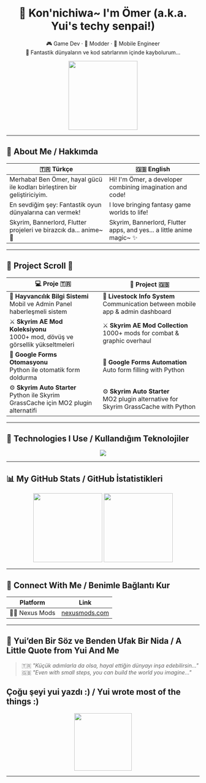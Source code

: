 <h1 align="center">🌸 Kon'nichiwa~ I'm Ömer (a.k.a. Yui's techy senpai!)</h1>

<p align="center">
  🎮 Game Dev · 🧠 Modder · 📱 Mobile Engineer  
  <br>
  🏯 Fantastik dünyaların ve kod satırlarının içinde kaybolurum...
</p>

<p align="center">
  <img src="https://media.tenor.com/bALtjR9cjCYAAAAj/anime.gif" height="180"/>
</p>

---

## 🍡 About Me / Hakkımda

| 🇹🇷 Türkçe                                                                 | 🇬🇧 English                                                                  |
|---------------------------------------------------------------------------|------------------------------------------------------------------------------|
| Merhaba! Ben Ömer, hayal gücü ile kodları birleştiren bir geliştiriciyim. | Hi! I'm Ömer, a developer combining imagination and code!                    |
| En sevdiğim şey: Fantastik oyun dünyalarına can vermek!                  | I love bringing fantasy game worlds to life!                                |
| Skyrim, Bannerlord, Flutter projeleri ve birazcık da... anime~ 🎀       | Skyrim, Bannerlord, Flutter apps, and yes... a little anime magic~ ✨       |

---

## 🎌 Project Scroll 📜

| 💻 Proje 🇹🇷                                                                                   | 🧠 Project 🇬🇧                                                                                |
|-----------------------------------------------------------------------------------------------|---------------------------------------------------------------------------------------------|
| 🐄 **Hayvancılık Bilgi Sistemi** <br> Mobil ve Admin Panel haberleşmeli sistem                | 🐄 **Livestock Info System** <br> Communication between mobile app & admin dashboard         |
| ⚔️ **Skyrim AE Mod Koleksiyonu** <br> 1000+ mod, dövüş ve görsellik yükseltmeleri             | ⚔️ **Skyrim AE Mod Collection** <br> 1000+ mods for combat & graphic overhaul                |
| 🤖 **Google Forms Otomasyonu** <br> Python ile otomatik form doldurma                         | 🤖 **Google Forms Automation** <br> Auto form filling with Python                            |
| ⚙ **Skyrim Auto Starter** <br> Python ile Skyrim GrassCache için MO2 plugin alternatifi       | ⚙ **Skyrim Auto Starter** <br> MO2 plugin alternative for Skyrim GrassCache with Python     |

---

## 🍥 Technologies I Use / Kullandığım Teknolojiler

<p align="center">
  <img src="https://skillicons.dev/icons?i=flutter,dart,cs,python,unity,firebase,vscode,github" />
</p>

---

## 📊 My GitHub Stats / GitHub İstatistikleri

<div align="center">
  <img src="https://github-readme-stats.vercel.app/api?username=CaptainChair000&show_icons=true&theme=tokyonight&hide_border=true" height="180"/>
  <img src="https://github-readme-stats.vercel.app/api/top-langs/?username=CaptainChair000&layout=compact&theme=tokyonight&hide_border=true" height="180"/>
</div>

---

## 💖 Connect With Me / Benimle Bağlantı Kur

| Platform         | Link |
|------------------|------|
| 🧙‍♂️ Nexus Mods    | [nexusmods.com](https://nexusmods.com/users/TheDarkGamers000) |

---

## 🌸 Yui’den Bir Söz ve Benden Ufak Bir Nida / A Little Quote from Yui And Me

> 🇹🇷 *"Küçük adımlarla da olsa, hayal ettiğin dünyayı inşa edebilirsin…"*  
> 🇬🇧 *"Even with small steps, you can build the world you imagine..."*

## Çoğu şeyi yui yazdı :) / Yui wrote most of the things :)
<p align="center">
  <img src="https://media1.tenor.com/m/iSumE3JoYokAAAAC/vn-visual.gif" height="150"/>
</p>

---

